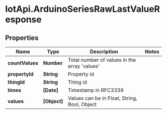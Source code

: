 # IotApi.ArduinoSeriesRawLastValueResponse

## Properties

Name | Type | Description | Notes
------------ | ------------- | ------------- | -------------
**countValues** | **Number** | Total number of values in the array &#39;values&#39; | 
**propertyId** | **String** | Property id | 
**thingId** | **String** | Thing id | 
**times** | **[Date]** | Timestamp in RFC3339 | 
**values** | **[Object]** | Values can be in Float, String, Bool, Object | 


